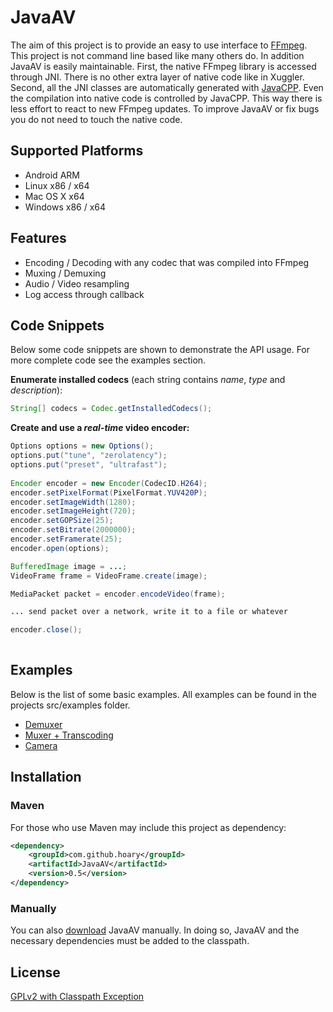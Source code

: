 # JavaAV

The aim of this project is to provide an easy to use interface to [FFmpeg]. This project is not command line based like
many others do. In addition JavaAV is easily maintainable. First, the native FFmpeg library is accessed through JNI.
There is no other extra layer of native code like in Xuggler. Second, all the JNI classes are automatically generated
with [JavaCPP]. Even the compilation into native code is controlled by JavaCPP. This way there is less effort to react
to new FFmpeg updates. To improve JavaAV or fix bugs you do not need to touch the native code. 

## Supported Platforms
* Android ARM
* Linux 	x86 / x64
* Mac OS X	x64
* Windows 	x86 / x64

## Features

* Encoding / Decoding with any codec that was compiled into FFmpeg
* Muxing / Demuxing
* Audio / Video resampling
* Log access through callback

## Code Snippets
Below some code snippets are shown to demonstrate the API usage. For more complete code see the examples section.

**Enumerate installed codecs** (each string contains _name_, _type_ and _description_):
```java
String[] codecs = Codec.getInstalledCodecs();
```
**Create and use a _real-time_ video encoder:**
```java
Options options = new Options();
options.put("tune", "zerolatency");
options.put("preset", "ultrafast");
		
Encoder encoder = new Encoder(CodecID.H264);
encoder.setPixelFormat(PixelFormat.YUV420P);
encoder.setImageWidth(1280);
encoder.setImageHeight(720);
encoder.setGOPSize(25);
encoder.setBitrate(2000000);
encoder.setFramerate(25);
encoder.open(options);

BufferedImage image = ...;
VideoFrame frame = VideoFrame.create(image);

MediaPacket packet = encoder.encodeVideo(frame);

... send packet over a network, write it to a file or whatever

encoder.close();
			
```

## Examples
Below is the list of some basic examples. All examples can be found in the projects src/examples folder.

* [Demuxer][DemuxerExample]
* [Muxer + Transcoding][MuxerExample]
* [Camera][CameraExample]

## Installation
### Maven

For those who use Maven may include this project as dependency:

```xml
<dependency>
	<groupId>com.github.hoary</groupId>
	<artifactId>JavaAV</artifactId>
	<version>0.5</version>
</dependency>
```

### Manually
You can also [download] JavaAV manually. In doing so, JavaAV and the necessary dependencies must be added to the classpath.

## License

[GPLv2 with Classpath Exception][GPLv2]

[FFmpeg]: http://www.ffmpeg.org/
[JavaCPP]: http://code.google.com/p/javacpp/
[DemuxerExample]: https://github.com/hoary/JavaAV/blob/master/JavaAV/src/examples/java/com/github/hoary/javaav/DemuxerExample.java
[MuxerExample]: https://github.com/hoary/JavaAV/blob/master/JavaAV/src/examples/java/com/github/hoary/javaav/MuxerExample.java
[CameraExample]: https://github.com/hoary/JavaAV/blob/master/JavaAV/src/examples/java/com/github/hoary/javaav/CameraExample.java
[GPLv2]: https://raw.github.com/hoary/JavaAV/master/LICENSE
[download]: https://github.com/hoary/JavaAV/blob/master
